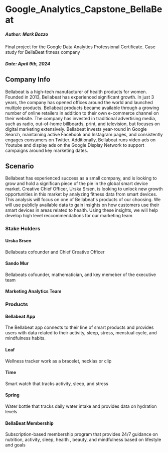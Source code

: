 # Google_Analytics_Capstone_BellaBeat
##### Author: Mark Bozzo
Final project for the Google Data Analytics Professional Certificate. Case study for BellaBeat fitness company
##### Date: April 9th, 2024

## Company Info
Bellabeat is a high-tech manufacturer of health products for women. Founded in 2013, Bellabeat has experienced significant growth. In just 3 years, the company has opened offices around the world and launched multiple products. Bellabeat products became available through a growing number of online retailers in addition to their own e-commerce channel on their website. The company has invested in traditional advertising media, such as radio, out-of-home billboards, print, and television, but focuses on digital marketing extensively. Bellabeat invests year-round in Google Search, maintaining active Facebook and Instagram pages, and consistently engages consumers on Twitter. Additionally, Bellabeat runs video ads on Youtube and display ads on the Google Display Network to support campaigns around key marketing dates.


## Scenario
Bellabeat has experienced success as a small company, and is looking to grow and hold a significan piece of the pie in the global smart device market. Creative Chief Officer, Urska Srsen, is looking to unlock new growth opportunities in this market by analyzing fitness data from smart devices. This analysis will focus on one of Bellabeat's products of our choosing. We will use publicly available data to gain insights on how customers use their smart devices in areas related to health. Using these insights, we will help develop high level reccommendations for our marketing team 

### Stake Holders
#### Urska Srsen
Bellabeats cofounder and Chief Creative Officer
#### Sando Mur
Bellabeats cofounder, mathematician, and key memeber of the executive team
#### Marketing Analytics Team

### Products
#### Bellabeat App
The Bellabeat app connects to their line of smart products and provides users with data related to their activity, sleep, stress, menstual cycle, and mindfulness habits.
#### Leaf
Wellness tracker work as a bracelet, necklas or clip
#### Time
Smart watch that tracks activity, sleep, and stress
#### Spring
Water bottle that tracks daily water intake and provides data on hydration levels
#### BellaBeat Membership
Subscription-based membership program that provides 24/7 guidance on nutrition, activity, sleep, health , beauty, and mindfulness based on lifestyle and goals









